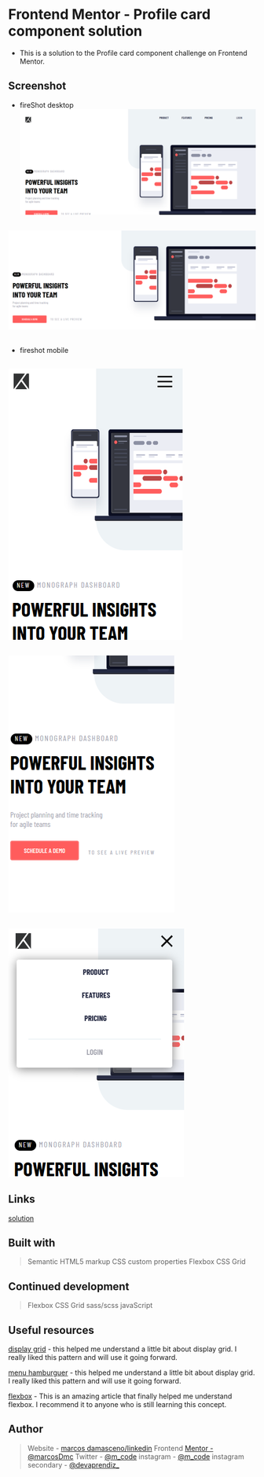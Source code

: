 # Frontend Mentor - Profile card component solution

- This is a solution to the Profile card component challenge on Frontend Mentor.

## Screenshot

- fireShot desktop
![image](images/desktop.png)
##
![image](images/desktop-two.png)
##

- fireshot mobile
##
![image](images/mobile-one.png)
##
![image](images/mobile-two.png)
##
![image](images/mobile-three.png)

## Links

[solution](https://landpage-responsive.vercel.app/)

## Built with

> Semantic HTML5 markup
> CSS custom properties
> Flexbox
> CSS Grid



## Continued development
> Flexbox
> CSS Grid
> sass/scss
> javaScript



## Useful resources

[display grid](https://www.origamid.com/projetos/css-grid-layout-guia-completo/) - this helped me understand a little bit about display grid. I really liked this pattern and will use it going forward.

[menu hamburguer](https://youtu.be/i5Fps4GBBns) - this helped me understand a little bit about display grid. I really liked this pattern and will use it going forward.

[flexbox](https://www.origamid.com/curso/css-flexbox/) - This is an amazing article that finally helped me understand flexbox. I recommend it to anyone who is still learning this concept.

## Author

> Website - [marcos damasceno/linkedin](https://www.linkedin.com/in/marcos-damasceno-196b68175/)
> Frontend [Mentor - @marcosDmc](https://www.frontendmentor.io/profile/marcosDmc)
> Twitter - [@m_code](https://twitter.com/_m_code_)
> instagram - [@m_code](https://www.instagram.com/_m_code_/)
> instagram secondary - [@devaprendiz_](https://www.instagram.com/devaprendiz_/)
